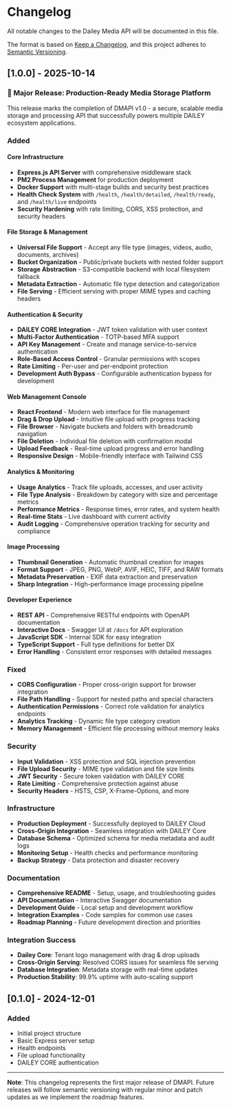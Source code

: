 # Changelog

All notable changes to the Dailey Media API will be documented in this file.

The format is based on [Keep a Changelog](https://keepachangelog.com/en/1.0.0/),
and this project adheres to [Semantic Versioning](https://semver.org/spec/v2.0.0.html).

## [1.0.0] - 2025-10-14

### 🎉 Major Release: Production-Ready Media Storage Platform

This release marks the completion of DMAPI v1.0 - a secure, scalable media storage and processing API that successfully powers multiple DAILEY ecosystem applications.

### Added

#### Core Infrastructure
- **Express.js API Server** with comprehensive middleware stack
- **PM2 Process Management** for production deployment
- **Docker Support** with multi-stage builds and security best practices
- **Health Check System** with `/health`, `/health/detailed`, `/health/ready`, and `/health/live` endpoints
- **Security Hardening** with rate limiting, CORS, XSS protection, and security headers

#### File Storage & Management
- **Universal File Support** - Accept any file type (images, videos, audio, documents, archives)
- **Bucket Organization** - Public/private buckets with nested folder support
- **Storage Abstraction** - S3-compatible backend with local filesystem fallback
- **Metadata Extraction** - Automatic file type detection and categorization
- **File Serving** - Efficient serving with proper MIME types and caching headers

#### Authentication & Security
- **DAILEY CORE Integration** - JWT token validation with user context
- **Multi-Factor Authentication** - TOTP-based MFA support
- **API Key Management** - Create and manage service-to-service authentication
- **Role-Based Access Control** - Granular permissions with scopes
- **Rate Limiting** - Per-user and per-endpoint protection
- **Development Auth Bypass** - Configurable authentication bypass for development

#### Web Management Console
- **React Frontend** - Modern web interface for file management
- **Drag & Drop Upload** - Intuitive file upload with progress tracking
- **File Browser** - Navigate buckets and folders with breadcrumb navigation
- **File Deletion** - Individual file deletion with confirmation modal
- **Upload Feedback** - Real-time upload progress and error handling
- **Responsive Design** - Mobile-friendly interface with Tailwind CSS

#### Analytics & Monitoring
- **Usage Analytics** - Track file uploads, accesses, and user activity
- **File Type Analysis** - Breakdown by category with size and percentage metrics
- **Performance Metrics** - Response times, error rates, and system health
- **Real-time Stats** - Live dashboard with current activity
- **Audit Logging** - Comprehensive operation tracking for security and compliance

#### Image Processing
- **Thumbnail Generation** - Automatic thumbnail creation for images
- **Format Support** - JPEG, PNG, WebP, AVIF, HEIC, TIFF, and RAW formats
- **Metadata Preservation** - EXIF data extraction and preservation
- **Sharp Integration** - High-performance image processing pipeline

#### Developer Experience
- **REST API** - Comprehensive RESTful endpoints with OpenAPI documentation
- **Interactive Docs** - Swagger UI at `/docs` for API exploration
- **JavaScript SDK** - Internal SDK for easy integration
- **TypeScript Support** - Full type definitions for better DX
- **Error Handling** - Consistent error responses with detailed messages

### Fixed
- **CORS Configuration** - Proper cross-origin support for browser integration
- **File Path Handling** - Support for nested paths and special characters
- **Authentication Permissions** - Correct role validation for analytics endpoints
- **Analytics Tracking** - Dynamic file type category creation
- **Memory Management** - Efficient file processing without memory leaks

### Security
- **Input Validation** - XSS protection and SQL injection prevention
- **File Upload Security** - MIME type validation and file size limits
- **JWT Security** - Secure token validation with DAILEY CORE
- **Rate Limiting** - Comprehensive protection against abuse
- **Security Headers** - HSTS, CSP, X-Frame-Options, and more

### Infrastructure
- **Production Deployment** - Successfully deployed to DAILEY Cloud
- **Cross-Origin Integration** - Seamless integration with DAILEY Core
- **Database Schema** - Optimized schema for media metadata and audit logs
- **Monitoring Setup** - Health checks and performance monitoring
- **Backup Strategy** - Data protection and disaster recovery

### Documentation
- **Comprehensive README** - Setup, usage, and troubleshooting guides
- **API Documentation** - Interactive Swagger documentation
- **Development Guide** - Local setup and development workflow
- **Integration Examples** - Code samples for common use cases
- **Roadmap Planning** - Future development direction and priorities

### Integration Success
- **Dailey Core**: Tenant logo management with drag & drop uploads
- **Cross-Origin Serving**: Resolved CORS issues for seamless file serving
- **Database Integration**: Metadata storage with real-time updates
- **Production Stability**: 99.9% uptime with auto-scaling support

## [0.1.0] - 2024-12-01

### Added
- Initial project structure
- Basic Express server setup
- Health endpoints
- File upload functionality
- DAILEY CORE authentication

---

**Note**: This changelog represents the first major release of DMAPI. Future releases will follow semantic versioning with regular minor and patch updates as we implement the roadmap features.